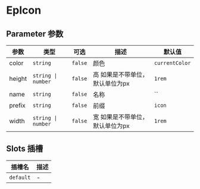 # EpIcon
## Parameter 参数
| 参数 | 类型 | 可选 | 描述 | 默认值 |
| --- | --- | --- | --- | --- |
| color | `string` | `false` | 颜色 | `currentColor`
| height | `string \| number` | `false` | 高 如果是不带单位，默认单位为px | `1rem`
| name | `string` | `false` | 名称 | ``
| prefix | `string` | `false` | 前缀 | `icon`
| width | `string \| number` | `false` | 宽 如果是不带单位，默认单位为px | `1rem`
## Slots 插槽
| 插槽名 | 描述 |
|  ---  | --- |
| `default` | - |
